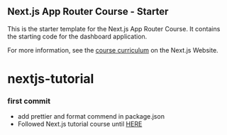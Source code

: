 ## Next.js App Router Course - Starter

This is the starter template for the Next.js App Router Course. It contains the starting code for the dashboard application.

For more information, see the [course curriculum](https://nextjs.org/learn) on the Next.js Website.

# nextjs-tutorial

### first commit

- add prettier and format commend in package.json
- Followed Next.js tutorial course until [HERE](https://nextjs.org/learn/dashboard-app/setting-up-your-database)
